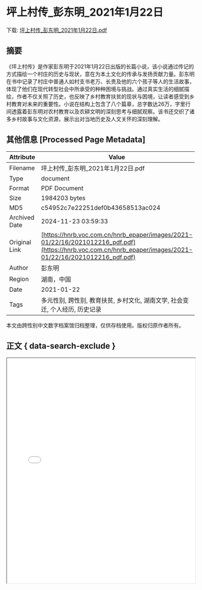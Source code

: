 # 坪上村传_彭东明_2021年1月22日

<!-- tcd_download_link -->
下载: <a href="坪上村传_彭东明_2021年1月22日.pdf" download>坪上村传_彭东明_2021年1月22日.pdf</a>
<!-- tcd_download_link_end -->

## 摘要

<!-- tcd_abstract -->
《坪上村传》是作家彭东明于2021年1月22日出版的长篇小说，该小说通过传记的方式描绘一个村庄的历史与现状，意在为本土文化的传承与发扬贡献力量。彭东明在书中记录了村庄中普通人如村支书老万、长贵及他的六个孩子等人的生活故事，体现了他们在现代转型社会中所承受的种种困境与挑战。通过真实生活的细腻描绘，作者不仅关照了历史，也反映了乡村教育扶贫的现状与困境，让读者感受到乡村教育对未来的重要性。小说在结构上包含了八个篇章，总字数达26万，字里行间透露着彭东明对农村教育以及农耕文明的深刻思考与细腻观察。该书还交织了诸多乡村故事与文化资源，展示出对当地历史及人文关怀的深刻理解。

<!-- tcd_abstract_end -->

## 其他信息 [Processed Page Metadata]

| Attribute       | Value                                  |
|-----------------|----------------------------------------|
| Filename        | 坪上村传_彭东明_2021年1月22日.pdf                             |
| Type            | document                                 |
| Format          | PDF Document                               |
| Size            | 1984203 bytes                           |
| MD5             | c54952c7e22251def0b43658513ac024                                  |
| Archived Date   | 2024-11-23 03:59:33                             |
| Original Link   | [https://hnrb.voc.com.cn/hnrb_epaper/images/2021-01/22/16/2021012216_pdf.pdf](https://hnrb.voc.com.cn/hnrb_epaper/images/2021-01/22/16/2021012216_pdf.pdf)                         |
| Author          | 彭东明                               |
| Region          | 湖南，中国                               |
| Date            | 2021-01-22                                 |
| Tags            | 多元性别, 跨性别, 教育扶贫, 乡村文化, 湖南文学, 社会变迁, 个人经历, 历史记录                                 |

本文由跨性别中文数字档案馆归档整理，仅供存档使用。版权归原作者所有。


## 正文 { data-search-exclude }

<!-- tcd_main_text -->
<iframe src="../坪上村传_彭东明_2021年1月22日.pdf" width="100%" height="600px">
    <p>无法显示PDF，请下载查看。</p>
</iframe>
<!-- tcd_main_text_end -->


